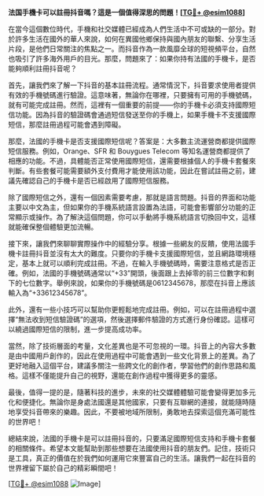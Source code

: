 **法国手機卡可以註冊抖音嗎？這是一個值得深思的問題！[[TG💪+ @esim1088](https://t.me/s/esim1088)]**

在當今這個數位時代，手機和社交媒體已經成為人們生活中不可或缺的一部分。對於許多生活在國外的華人來說，如何在異國他鄉保持與國內朋友的聯繫、分享生活片段，是他們日常關注的焦點之一。而抖音作為一款風靡全球的短視頻平台，自然也吸引了許多海外用戶的目光。那麼，問題來了：如果你持有法國的手機卡，是否能夠順利註冊抖音呢？

首先，讓我們來了解一下抖音的基本註冊流程。通常情況下，抖音要求使用者提供有效的手機號碼進行驗證。這意味著，無論你在哪裡，只要擁有可用的手機號碼，就有可能完成註冊。然而，這裡有一個重要的前提——你的手機卡必須支持國際短信功能。因為抖音的驗證碼會通過短信發送至你的手機上，如果手機卡不支援國際短信，那麼註冊過程可能會遇到障礙。

那麼，法國的手機卡是否支援國際短信呢？答案是：大多數主流運營商都提供國際短信服務。例如，Orange、SFR 和 Bouygues Telecom 等知名運營商都提供了相應的功能。不過，具體能否正常使用國際短信，還需要根據個人的手機卡套餐來判斷。有些套餐可能需要額外支付費用才能使用該功能，因此在嘗試註冊之前，建議先確認自己的手機卡是否已經啟用了國際短信服務。

除了國際短信之外，還有一個因素需要考慮，那就是語言問題。抖音的界面和功能主要以中文為主，但如果你的手機系統語言設置為法語，可能會影響部分功能的正常顯示或操作。為了解決這個問題，你可以手動將手機系統語言切換回中文，這樣就能確保整個體驗更加流暢。

接下來，讓我們來聊聊實際操作中的經驗分享。根據一些網友的反饋，使用法國手機卡註冊抖音並沒有太大的難度。只要你的手機卡支援國際短信，並且網路環境穩定，基本上就可以順利完成註冊。不過，在輸入手機號碼時，需要注意格式是否正確。例如，法國的手機號碼通常以“+33”開頭，後面跟上去掉零的前三位數字和剩下的七位數字。舉例來說，如果你的手機號碼是0612345678，那麼在抖音上應該輸入為“+33612345678”。

此外，還有一些小技巧可以幫助你更輕鬆地完成註冊。例如，可以在註冊過程中選擇“無法收到短信驗證碼”的選項，然後選擇郵件驗證的方式進行身份確認。這樣可以繞過國際短信的限制，進一步提高成功率。

當然，除了技術層面的考量，文化差異也是不可忽視的一環。抖音上的內容大多數是由中國用戶創作的，因此在使用過程中可能會遇到一些文化背景上的差異。為了更好地融入這個平台，建議多關注一些跨文化的創作者，學習他們的創作思路和風格。這樣不僅能提升自己的視野，還能在創作過程中獲得更多的靈感。

最後，值得一提的是，隨著科技的進步，未來的社交媒體體驗可能會變得更加多元化和便捷化。無論你是身處法國還是其他國家，只要有互聯網的連接，就能隨時隨地享受抖音帶來的樂趣。因此，不要被地域所限制，勇敢地去探索這個充滿可能性的世界吧！

總結來說，法國的手機卡是可以註冊抖音的，只要滿足國際短信支持和手機卡套餐的相關條件。希望本文能幫助到那些想要在法國使用抖音的朋友們。記住，技術只是工具，真正的價值在於我們如何運用它來豐富自己的生活。讓我們一起在抖音的世界裡留下屬於自己的精彩瞬間吧！

[[TG💪+ @esim1088](https://t.me/s/esim1088) ![Image](https://i.postimg.cc/4NQfJmqS/Snipaste-2025-05-13-00-14-12.png)]
